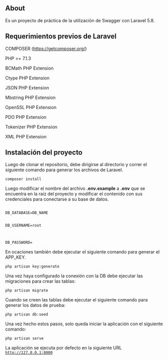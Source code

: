 <h2>About</h2>

Es un proyecto de práctica de la utilización de Swagger con Laravel 5.8.

<h2>Requerimientos previos de Laravel</h2>

COMPOSER (https://getcomposer.org/)

PHP >= 7.1.3

BCMath PHP Extension

Ctype PHP Extension

JSON PHP Extension

Mbstring PHP Extension

OpenSSL PHP Extension

PDO PHP Extension

Tokenizer PHP Extension

XML PHP Extension


<h2>Instalación del proyecto</h2>

Luego de clonar el repositorio, debe dirigirse al directorio y correr el siguiente comando para generar los archivos de Laravel.

<code>composer install</code>

Luego modificar el nombre del archivo <b>.env.example</b> a <b>.env</b> que se encuentra en la raíz del proyecto y modificar el contenido con sus credenciales para conectarse a su base de datos.

<code>
DB_DATABASE=DB_NAME
    
DB_USERNAME=root

DB_PASSWORD=
</code>

En ocaciones también debe ejecutar el siguiente comando para generar el APP_KEY.

<code>php artisan key:generate</code>

Una vez haya configurado la conexión con la DB debe ejecutar las migraciones para crear las tablas:

<code>php artisan migrate</code>

Cuando se creen las tablas debe ejecutar el siguiente comando para generar los datos de prueba:

<code>php artisan db:seed</code>

Una vez hecho estos pasos, solo queda iniciar la aplicación con el siguiente comando:

<code>php artisan serve</code>

La aplicación se ejecuta por defecto en la siguiente URL
<code>http://127.0.0.1:8000</code>
